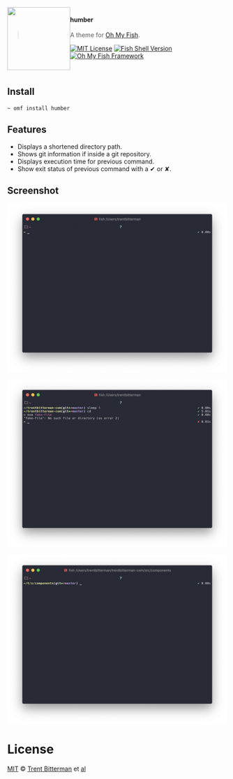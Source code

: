 <img src="https://cdn.rawgit.com/oh-my-fish/oh-my-fish/e4f1c2e0219a17e2c748b824004c8d0b38055c16/docs/logo.svg" align="left" width="144px" height="144px"/>

#### humber

> A theme for [Oh My Fish][omf-link].

[![MIT License](https://img.shields.io/badge/license-MIT-007EC7.svg?style=flat-square)](/LICENSE)
[![Fish Shell Version](https://img.shields.io/badge/fish-v3.0.0-007EC7.svg?style=flat-square)](https://fishshell.com)
[![Oh My Fish Framework](https://img.shields.io/badge/Oh%20My%20Fish-Framework-007EC7.svg?style=flat-square)](https://www.github.com/oh-my-fish/oh-my-fish)

<br/>

## Install

```fish
~ omf install humber
```

## Features

* Displays a shortened directory path.
* Shows git information if inside a git repository.
* Displays execution time for previous command.
* Show exit status of previous command with a ✔ or ✘.

## Screenshot

<p align="center">
<img src="empty_prompt.png">
</p>

<p align="center">
<img src="git_info_prompt.png">
</p>

<p align="center">
<img src="abbreviated_path_prompt.png">
</p>

# License

[MIT][mit] © [Trent Bitterman][author] et [al][contributors]

[mit]:            https://opensource.org/licenses/MIT
[author]:         https://github.com/trentbitterman
[contributors]:   https://github.com/trentbitterman/theme-humber/graphs/contributors
[omf-link]:       https://www.github.com/oh-my-fish/oh-my-fish

[license-badge]:  https://img.shields.io/badge/license-MIT-007EC7.svg?style=flat-square
